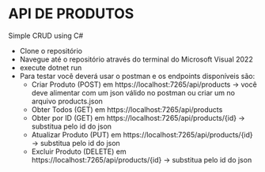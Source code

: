 # API DE PRODUTOS

Simple CRUD using C#

- Clone o repositório
- Navegue até o repositório através do terminal do Microsoft Visual 2022
- execute dotnet run
- Para testar você deverá usar o postman e os endpoints disponíveis são:
  * Criar Produto (POST) em https://localhost:7265/api/products -> você deve alimentar com um json válido no postman ou criar um no arquivo products.json
  * Obter Todos (GET) em https://localhost:7265/api/products
  * Obter por ID (GET) em https://localhost:7265/api/products/{id} -> substitua pelo id do json
  * Atualizar Produto (PUT) em https://localhost:7265/api/products/{id} -> substitua pelo id do json
  * Excluir Produto (DELETE) em https://localhost:7265/api/products/{id} -> substitua pelo id do json
